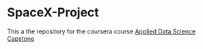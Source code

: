 # SpaceX-Project

This a the repository for the coursera course [Applied Data Science Capstone](https://www.coursera.org/learn/applied-data-science-capstone/home/welcome)
